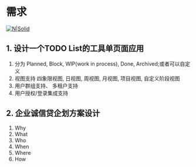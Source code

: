 # 需求

[![N|Solid](https://cldup.com/dTxpPi9lDf.thumb.png)](https://nodesource.com/products/nsolid)

## 1. 设计一个TODO List的工具单页面应用
1. 分为 Planned, Block, WIP(work in process), Done, Archived;或者可以自定义
2. 视图支持 四象限视图, 日视图, 周视图, 月视图, 项目视图, 自定义阶段视图
3. 用户群组支持、 多租户支持
4. 用户授权/登录集成支持


## 2. 企业诚信贷企划方案设计
1. Why
2. What
3. Who
4. When
5. Where
6. How
